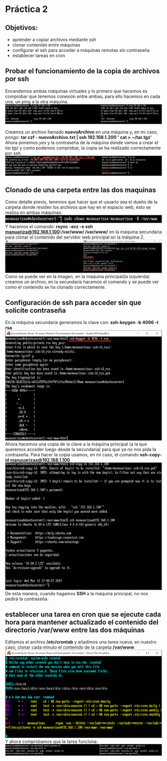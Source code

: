 # Práctica 2

## Objetivos:
- aprender a copiar archivos mediante ssh
- clonar contenido entre máquinas
- configurar el ssh para acceder a máquinas remotas sin contraseña
- establecer tareas en cron

## Probar el funcionamiento de la copia de archivos por ssh
Encendemos ambas máquinas virtuales y lo primero que hacemos es comprobar que tenemos conexión entre ambas, para ello hacemos en cada una, un ping a la otra máquina.
![imagen](https://github.com/manuuarizaa/SWAP/blob/master/practica2/ComprobacionPing.png)

Creamos un archivo llamado **nuevoArchivo** en una máquina y, en mi caso, pongo: **tar czf - nuevoArchivo.txt | ssh 192.168.1.200 ' cat > ~/tar.tgz'**
Ahora ponemos *yes* y la contraseña de la máquina donde vamos a crear el *tar.tgz* y como podemos comprobar, la copia se ha realizado correctamente por ssh.
![imagen](https://github.com/manuuarizaa/SWAP/blob/master/practica2/pruebaCopiaSSH.png)

## Clonado de una carpeta entre las dos maquinas
Como detalle previo, tenemos que hacer que el usuario sea el dueño de la carpeta donde residen los archivos que hay en el espacio web, esto se realiza en ambas máquinas.
![imagen](https://github.com/manuuarizaa/SWAP/blob/master/practica2/UsoChown.png)
Y hacemos el comando: **rsync -avz -e ssh manuariza@192.168.1.100:/var/www/ /var/www/** en la máquina secundaria para clonar el contenido del servidor web principal en la máquina 2.
![imagen](https://github.com/manuuarizaa/SWAP/blob/master/practica2/UsoDeClone.png)
Como se puede ver en la imagen, en la maquina principal(la izquierda) creamos un archivo, en la secundaria hacemos el comando y se puede ver como el contenido se ha clonado correctamente.

## Configuración de ssh para acceder sin que solicite contraseña
En la máquina secundaria generamos la clave con: **ssh-keygen -b 4096 -t rsa** 
![imagen](https://github.com/manuuarizaa/SWAP/blob/master/practica2/sshSinPass.png)
Ahora hacemos una copia de la clave a la máquina principal (a la que queremos acceder luego desde la secundaria) para que ya no nos pida la contraseña. Para hacer la copia usamos, en mi caso, el comando **ssh-copy-id manuuarizaa@192.168.1.100**
![imagen](https://github.com/manuuarizaa/SWAP/blob/master/practica2/SSHNoPideYaPass.png)
De esta manera, cuando hagamos **SSH** a la máquina principal, no nos pedirá la contraseña.

## establecer una tarea en cron que se ejecute cada hora para mantener actualizado el contenido del directorio /var/www entre las dos máquinas
Editamos el archivo **/etc/crontab** y añadimos una tarea nueva, en nuestro caso, clonar cada minuto el contenido de la carpeta **/var/www**:
![imagen](https://github.com/manuuarizaa/SWAP/blob/master/practica2/automatizarTarea.png)
Y ahora comprobamos que la tarea funciona:
![imagen](https://github.com/manuuarizaa/SWAP/blob/master/practica2/ComprobacionTareaCron.png)
